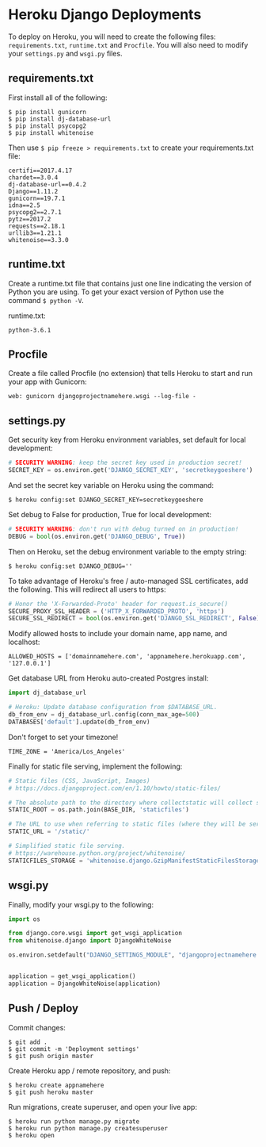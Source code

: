 # Heroku Django Deployments

To deploy on Heroku, you will need to create the following files: `requirements.txt`, `runtime.txt` and `Procfile`. You will also need to modify your `settings.py` and `wsgi.py` files.

## requirements.txt

First install all of the following:

```
$ pip install gunicorn
$ pip install dj-database-url
$ pip install psycopg2
$ pip install whitenoise
```

Then use `$ pip freeze > requirements.txt` to create your requirements.txt file:

```
certifi==2017.4.17
chardet==3.0.4
dj-database-url==0.4.2
Django==1.11.2
gunicorn==19.7.1
idna==2.5
psycopg2==2.7.1
pytz==2017.2
requests==2.18.1
urllib3==1.21.1
whitenoise==3.3.0

```

## runtime.txt

Create a runtime.txt file that contains just one line indicating the version of Python you are using. To get your exact version of Python use the command `$ python -V`.

runtime.txt:

```
python-3.6.1
```

## Procfile

Create a file called Procfile (no extension) that tells Heroku to start and run your app with Gunicorn:

```
web: gunicorn djangoprojectnamehere.wsgi --log-file -
```

## settings.py

Get security key from Heroku environment variables, set default for local development:

```python
# SECURITY WARNING: keep the secret key used in production secret!
SECRET_KEY = os.environ.get('DJANGO_SECRET_KEY', 'secretkeygoeshere')
```

And set the secret key variable on Heroku using the command:

`$ heroku config:set DJANGO_SECRET_KEY=secretkeygoeshere`

Set debug to False for production, True for local development:

```python
# SECURITY WARNING: don't run with debug turned on in production!
DEBUG = bool(os.environ.get('DJANGO_DEBUG', True))
```

Then on Heroku, set the debug environment variable to the empty string:

`$ heroku config:set DJANGO_DEBUG=''`

To take advantage of Heroku's free / auto-managed SSL certificates, add the following. This will redirect all users to https:

```python
# Honor the 'X-Forwarded-Proto' header for request.is_secure()
SECURE_PROXY_SSL_HEADER = ('HTTP_X_FORWARDED_PROTO', 'https')
SECURE_SSL_REDIRECT = bool(os.environ.get('DJANGO_SSL_REDIRECT', False))
```

Modify allowed hosts to include your domain name, app name, and localhost:

`ALLOWED_HOSTS = ['domainnamehere.com', 'appnamehere.herokuapp.com', '127.0.0.1']`

Get database URL from Heroku auto-created Postgres install:

```python
import dj_database_url

# Heroku: Update database configuration from $DATABASE_URL.
db_from_env = dj_database_url.config(conn_max_age=500)
DATABASES['default'].update(db_from_env)
```

Don't forget to set your timezone!

`TIME_ZONE = 'America/Los_Angeles'`

Finally for static file serving, implement the following: 

```python
# Static files (CSS, JavaScript, Images)
# https://docs.djangoproject.com/en/1.10/howto/static-files/

# The absolute path to the directory where collectstatic will collect static files for deployment.
STATIC_ROOT = os.path.join(BASE_DIR, 'staticfiles')

# The URL to use when referring to static files (where they will be served from)
STATIC_URL = '/static/'

# Simplified static file serving.
# https://warehouse.python.org/project/whitenoise/
STATICFILES_STORAGE = 'whitenoise.django.GzipManifestStaticFilesStorage'
```

## wsgi.py

Finally, modify your wsgi.py to the following:

```python
import os

from django.core.wsgi import get_wsgi_application
from whitenoise.django import DjangoWhiteNoise

os.environ.setdefault("DJANGO_SETTINGS_MODULE", "djangoprojectnamehere.settings")


application = get_wsgi_application()
application = DjangoWhiteNoise(application)
```

## Push / Deploy

Commit changes:

```
$ git add .
$ git commit -m 'Deployment settings'
$ git push origin master
```

Create Heroku app / remote repository, and push:

```
$ heroku create appnamehere
$ git push heroku master
```

Run migrations, create superuser, and open your live app:

```
$ heroku run python manage.py migrate
$ heroku run python manage.py createsuperuser
$ heroku open
```



